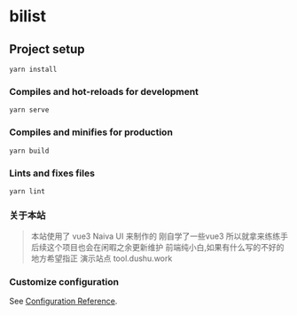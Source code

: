 # bilist

## Project setup
```
yarn install
```

### Compiles and hot-reloads for development
```
yarn serve
```

### Compiles and minifies for production
```
yarn build
```

### Lints and fixes files
```
yarn lint
```
### 关于本站
> 本站使用了 vue3 Naiva UI 来制作的
> 刚自学了一些vue3 所以就拿来练练手
> 后续这个项目也会在闲暇之余更新维护
> 前端纯小白,如果有什么写的不好的地方希望指正
> 演示站点 tool.dushu.work

### Customize configuration
See [Configuration Reference](https://cli.vuejs.org/config/).
